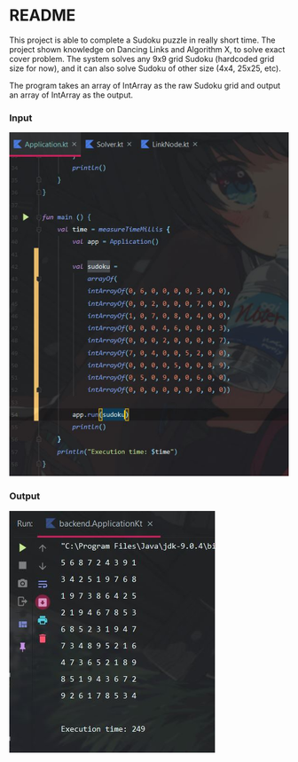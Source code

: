 # README

This project is able to complete a Sudoku puzzle in really short time.
The project shown knowledge on Dancing Links and Algorithm X, to solve exact cover problem.
The system solves any 9x9 grid Sudoku (hardcoded grid size for now), and it can also solve Sudoku of other size (4x4, 25x25, etc).

The program takes an array of IntArray as the raw Sudoku grid and output an array of IntArray as the output.

### Input
![input](./input.JPG)
### Output
![output](./output.JPG)
